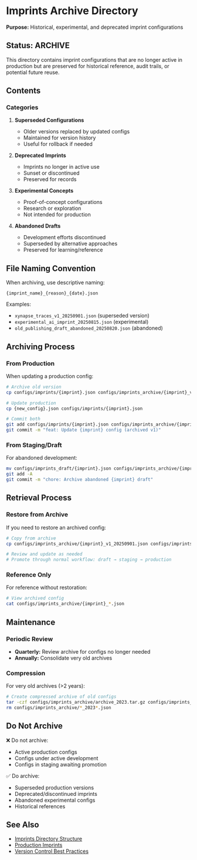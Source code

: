 # Imprints Archive Directory

**Purpose:** Historical, experimental, and deprecated imprint configurations

## Status: ARCHIVE

This directory contains imprint configurations that are no longer active in production but are preserved for historical reference, audit trails, or potential future reuse.

## Contents

### Categories

1. **Superseded Configurations**
   - Older versions replaced by updated configs
   - Maintained for version history
   - Useful for rollback if needed

2. **Deprecated Imprints**
   - Imprints no longer in active use
   - Sunset or discontinued
   - Preserved for records

3. **Experimental Concepts**
   - Proof-of-concept configurations
   - Research or exploration
   - Not intended for production

4. **Abandoned Drafts**
   - Development efforts discontinued
   - Superseded by alternative approaches
   - Preserved for learning/reference

## File Naming Convention

When archiving, use descriptive naming:

```
{imprint_name}_{reason}_{date}.json
```

Examples:
- `xynapse_traces_v1_20250901.json` (superseded version)
- `experimental_ai_imprint_20250815.json` (experimental)
- `old_publishing_draft_abandoned_20250820.json` (abandoned)

## Archiving Process

### From Production

When updating a production config:

```bash
# Archive old version
cp configs/imprints/{imprint}.json configs/imprints_archive/{imprint}_v1_$(date +%Y%m%d).json

# Update production
cp {new_config}.json configs/imprints/{imprint}.json

# Commit both
git add configs/imprints/{imprint}.json configs/imprints_archive/{imprint}_v1_*.json
git commit -m "feat: Update {imprint} config (archived v1)"
```

### From Staging/Draft

For abandoned development:

```bash
mv configs/imprints_draft/{imprint}.json configs/imprints_archive/{imprint}_abandoned_$(date +%Y%m%d).json
git add -A
git commit -m "chore: Archive abandoned {imprint} draft"
```

## Retrieval Process

### Restore from Archive

If you need to restore an archived config:

```bash
# Copy from archive
cp configs/imprints_archive/{imprint}_v1_20250901.json configs/imprints_draft/{imprint}.json

# Review and update as needed
# Promote through normal workflow: draft → staging → production
```

### Reference Only

For reference without restoration:

```bash
# View archived config
cat configs/imprints_archive/{imprint}_*.json
```

## Maintenance

### Periodic Review

- **Quarterly:** Review archive for configs no longer needed
- **Annually:** Consolidate very old archives

### Compression

For very old archives (>2 years):

```bash
# Create compressed archive of old configs
tar -czf configs/imprints_archive/archive_2023.tar.gz configs/imprints_archive/*_2023*.json
rm configs/imprints_archive/*_2023*.json
```

## Do Not Archive

❌ Do not archive:
- Active production configs
- Configs under active development
- Configs in staging awaiting promotion

✅ Do archive:
- Superseded production versions
- Deprecated/discontinued imprints
- Abandoned experimental configs
- Historical references

## See Also

- [Imprints Directory Structure](../../docs/imprints_directory_structure.md)
- [Production Imprints](../imprints/README.md)
- [Version Control Best Practices](../../docs/version_control.md)
